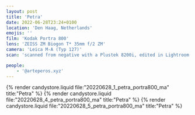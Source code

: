 ```yaml
---
layout: post
title: 'Petra'
date: 2022-06-28T23:24+0100
location: 'Den Haag, Netherlands'
emojis: ''
film: 'Kodak Portra 800'
lens: 'ZEISS ZM Biogon T* 35mm f/2 ZM'
camera: 'Leica M-A (Typ 127)'
scan: 'scanned from negative with a Plustek 8200i, edited in Lightroom'

people: 
    - '@arteperos.xyz'
---
```


{% render candystore.liquid file:"20220628_1_petra_portra800_ma" title:"Petra" %}
{% render candystore.liquid file:"20220628_4_petra_portra800_ma" title:"Petra" %}
{% render candystore.liquid file:"20220628_5_petra_portra800_ma" title:"Petra" %}